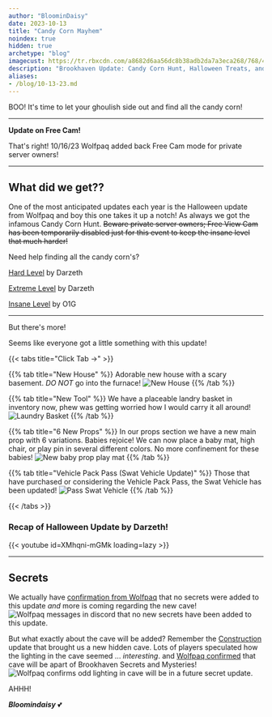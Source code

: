 ```yaml
---
author: "BloominDaisy"
date: 2023-10-13
title: "Candy Corn Mayhem"
noindex: true
hidden: true
archetype: "blog"
imagecust: https://tr.rbxcdn.com/a8682d6aa56dc8b38adb2da7a3eca268/768/432/Image/Png
description: "Brookhaven Update: Candy Corn Hunt, Halloween Treats, and more."
aliases:
- /blog/10-13-23.md
---
```


BOO! It's time to let your ghoulish side out and find all the candy corn!

---

**Update on Free Cam!**

That's right! 10/16/23 Wolfpaq added back Free Cam mode for private server owners!

---

## What did we get??

One of the most anticipated updates each year is the Halloween update from Wolfpaq and boy this one takes it up a notch! As always we got the infamous Candy Corn Hunt. ~~Beware private server owners; Free View Cam has been temporarily disabled just for this event to keep the insane level that much harder!~~ 



Need help finding all the candy corn's?

[Hard Level](https://www.youtube.com/watch?v=InDlP50bBd8) by Darzeth

[Extreme Level](https://www.youtube.com/watch?v=p4nT0y5KB6o) by Darzeth

[Insane Level](https://www.youtube.com/watch?v=wssiL3t8Ehc) by O1G

---

But there's more! 

Seems like everyone got a little something with this update! 

{{< tabs title="Click Tab ->" >}}

{{% tab title="New House" %}}
Adorable new house with a scary basement. _DO NOT_ go into the furnace!
![New House](/images/bh/new_house_10-13-23.jpg)
{{% /tab %}}

{{% tab title="New Tool" %}}
We have a placeable landry basket in inventory now, phew was getting worried how I would carry it all around!
![Laundry Basket](/images/bh/laundrybasket.jpg)
{{% /tab %}}

{{% tab title="6 New Props" %}}
In our props section we have a new main prop with 6 variations. 
Babies rejoice! We can now place a baby mat, high chair, or play pin in several different colors. No more confinement for these babies!
![New baby prop play mat](/images/bh/baby_props.jpg)
{{% /tab %}}

{{% tab title="Vehicle Pack Pass (Swat Vehicle Update)" %}}
Those that have purchased or considering the Vehicle Pack Pass, the Swat Vehicle has been updated!
![Pass Swat Vehicle ](/images/bh/swat_vehicle.jpg)
{{% /tab %}}

{{< /tabs >}}

### Recap of Halloween Update by Darzeth!

{{< youtube id=XMhqni-mGMk loading=lazy >}}

---


## Secrets

We actually have [confirmation from Wolfpaq](https://discord.com/channels/482308357248647177/870010373976236052/1162421003356483705) that no secrets were added to this update _and_ more is coming regarding the new cave! 
![Wolfpaq messages in discord that no new secrets have been added to this update.](/images/bh/wolf2.jpg)

But what exactly about the cave will be added? Remember the [Construction](blog/archive/2023/august/construction/) update that brought us a new hidden cave. Lots of players speculated how the lighting in the cave seemed ... _interesting_. and [Wolfpaq confirmed](https://discord.com/channels/482308357248647177/870010373976236052/1162417286792102060) that cave will be apart of Brookhaven Secrets and Mysteries!
![Wolfpaq confirms odd lighting in cave will be in a future secret update.](/images/bh/wolf.jpg)

AHHH!

_**Bloomindaisy**_ <span class="nowrap"><span class="emojify">💕</span>